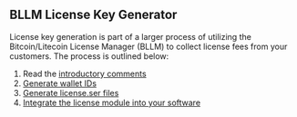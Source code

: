 ## BLLM License Key Generator

License key generation is part of a larger process of utilizing the Bitcoin/Litecoin License Manager (BLLM) to collect license fees from your customers.  The process is outlined below:

1. Read the [introductory comments](http://stihie.net/lnsDFoKytr/2018/08/09/bllm/)
2. [Generate wallet IDs](http://stihie.net/lnsDFoKytr/2018/08/09/ltcwallet/)
3. [Generate license.ser files](http://stihie.net/lnsDFoKytr/2018/08/09/bllmlkg/)
4. [Integrate the license module into your software](http://stihie.net/lnsDFoKytr/2018/08/11/bllmplugin/)




